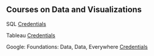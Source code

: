 ## Courses on Data and Visualizations

SQL [Credentials](https://coursera.org/share/e4dfd74a8a99efaf39e06ea04ccfb8e6)

Tableau [Credentials](https://coursera.org/share/27960ede1202e6931b009483795a00c1)

Google: Foundations: Data, Data, Everywhere [Credentials](https://coursera.org/share/b1e919ec068de584cec9e404a63ea40e)
